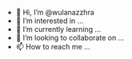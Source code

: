 - 👋 Hi, I’m @wulanazzhra
- 👀 I’m interested in ...
- 🌱 I’m currently learning ...
- 💞️ I’m looking to collaborate on ...
- 📫 How to reach me ...

<!---
wulanazzhra/wulanazzhra is a ✨ special ✨ repository because its `README.md` (this file) appears on your GitHub profile.
You can click the Preview link to take a look at your changes.
--->
